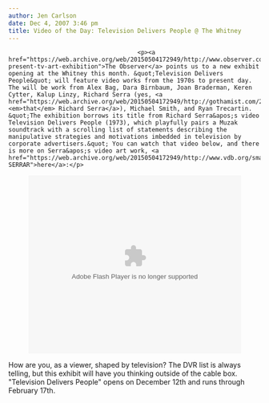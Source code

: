 ```yaml
---
author: Jen Carlson
date: Dec 4, 2007 3:46 pm
title: Video of the Day: Television Delivers People @ The Whitney
---
```


	
										<p><a href="https://web.archive.org/web/20150504172949/http://www.observer.com/2007/whitney-present-tv-art-exhibition">The Observer</a> points us to a new exhibit opening at the Whitney this month. &quot;Television Delivers People&quot; will feature video works from the 1970s to present day. The will be work from Alex Bag, Dara Birnbaum, Joan Braderman, Keren Cytter, Kalup Linzy, Richard Serra (yes, <a href="https://web.archive.org/web/20150504172949/http://gothamist.com/2007/06/03/richard_serra_r.php"><em>that</em> Richard Serra</a>), Michael Smith, and Ryan Trecartin. &quot;The exhibition borrows its title from Richard Serra&apos;s video Television Delivers People (1973), which playfully pairs a Muzak soundtrack with a scrolling list of statements describing the manipulative strategies and motivations imbedded in television by corporate advertisers.&quot; You can watch that video below, and there is more on Serra&apos;s video art work, <a href="https://web.archive.org/web/20150504172949/http://www.vdb.org/smackn.acgi$artistdetail?SERRAR">here</a>:</p>

<center><object width="425" height="355"><param name="movie" value="http://www.youtube.com/v/8FqP6A0kh8Q&amp;rel=1"><param name="wmode" value="transparent"><embed src="https://web.archive.org/web/20150504172949oe_/http://www.youtube.com/v/8FqP6A0kh8Q&amp;rel=1" type="application/x-shockwave-flash" wmode="transparent" width="425" height="355"></object></center>

<p>How are you, as a viewer, shaped by television? The DVR list is always telling, but this exhibit will have you thinking outside of the cable box. &quot;Television Delivers People&quot; opens on December 12th and runs through February 17th. </p>					
										
									
				